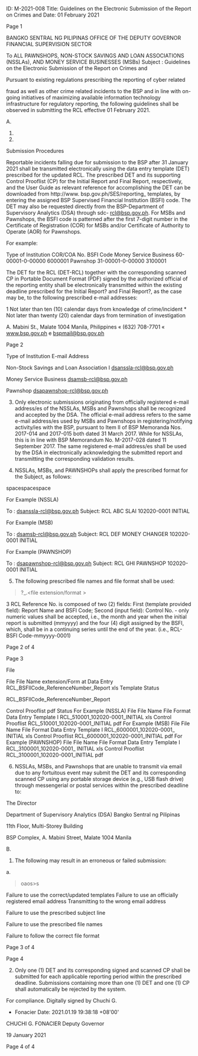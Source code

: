ID: M-2021-008
Title: Guidelines on the Electronic Submission of the Report on Crimes and
Date: 01 February 2021

Page 1

BANGKO SENTRAL NG PILIPINAS OFFICE OF THE DEPUTY GOVERNOR FINANCIAL SUPERVISION SECTOR

To ALL PAWNSHOPS, NON-STOCK SAVINGS AND LOAN ASSOCIATIONS (NSSLAs), AND MONEY SERVICE BUSINESSES (MSBs) Subject : Guidelines on the Electronic Submission of the Report on Crimes and

Pursuant to existing regulations prescribing the reporting of cyber related

fraud as well as other crime related incidents to the BSP and in line with on-going initiatives of maximizing available information technology infrastructure for regulatory reporting, the following guidelines shall be observed in submitting the RCL effective 01 February 2021.

A.

1.

2.

Submission Procedures

Reportable incidents falling due for submission to the BSP after 31 January 2021 shall be transmitted electronically using the data entry template (DET) prescribed for the updated RCL. The prescribed DET and its supporting Control Prooflist (CP) for the Initial Report and Final Report, respectively, and the User Guide as relevant reference for accomplishing the DET can be downloaded from http://www. bsp.gov.ph/SES/reporting_ templates, by entering the assigned BSP Supervised Financial Institution (BSFI) code. The DET may also be requested directly from the BSP-Department of Supervisory Analytics (DSA) through sdc- rcl@bsp.gov.ph. For MSBs and Pawnshops, the BSFI code is patterned after the first 7-digit number in the Certificate of Registration (COR) for MSBs and/or Certificate of Authority to Operate (AOR) for Pawnshops.

For example:

Type of Institution COR/COA No. BSFI Code Money Service Business 60-00001-0-00000 6000001 Pawnshop 31-00001-0-00000 3100001

The DET for the RCL (DET-RCL) together with the corresponding scanned CP in Portable Document Format (PDF) signed by the authorized official of the reporting entity shall be electronically transmitted within the existing deadline prescribed for the Initial Report? and Final Report?, as the case may be, to the following prescribed e-mail addresses:

1 Not later than ten (10) calendar days from knowledge of crime/incident * Not later than twenty (20) calendar days from termination of investigation

A. Mabini St., Malate 1004 Manila, Philippines « (632) 708-7701 « www.bsp.gov.ph e bspmail@bsp.gov.ph

Page 2

Type of Institution E-mail Address

Non-Stock Savings and Loan Association I dsanssla-rcl@bsp.gov.ph

Money Service Business dsamsb-rcl@bsp.gov.ph

Pawnshop dsapawnshop-rcl@bsp.gov.ph

3. Only electronic submissions originating from officially registered e-mail address/es of the NSSLAs, MSBs and Pawnshops shall be recognized and accepted by the DSA. The official e-mail address refers to the same e-mail address/es used by MSBs and Pawnshops in registering/notifying activity/ies with the BSP, pursuant to Item II of BSP Memoranda Nos. 2017-014 and 2017-015 both dated 31 March 2017. While for NSSLAs, this is in line with BSP Memorandum No. M-2017-028 dated 11 September 2017. The same registered e-mail address/es shall be used by the DSA in electronically acknowledging the submitted report and transmitting the corresponding validation results.

4. NSSLAs, MSBs, and PAWNSHOPs shall apply the prescribed format for the Subject, as follows:

<report name>space<ENTITY NAME>space<control no.>space<report status>

For Example (NSSLA)

To : dsanssla-rcl@bsp.gov.ph Subject: RCL ABC SLAI 102020-0001 INITIAL

For Example (MSB)

To : dsamsb-rcl@bsp.gov.ph Subject: RCL DEF MONEY CHANGER 102020-0001 INITIAL

For Example (PAWNSHOP)

To : dsapawnshop-rcl@bsp.gov.ph Subject: RCL GHI PAWNSHOP 102020-0001 INITIAL

5. The following prescribed file names and file format shall be used:

>?_<report status>.<file extension/format >

3 RCL Reference No. is composed of two (2) fields: First (template provided field): Report Name and BSFI Code; Second (input field): Control No. - only numeric values shall be accepted, i.e., the month and year when the initial report is submitted (mmyyyy) and the four (4) digit assigned by the BSFI, which, shall be in a continuing series until the end of the year. (i.e., RCL-BSFl Code-mmyyyy-0001)

Page 2 of 4

Page 3

File

File File Name extension/Form at Data Entry RCL_BSFIlCode_ReferenceNumber_Report xls Template Status

RCL_BSFIlCode_ReferenceNumber_Report

Control Prooflist pdf Status For Example (NSSLA) File File Name File Format Data Entry Template I RCL_510001_102020-0001_INITIAL xls Control Prooflist RCL_510001_102020-0001_INITIAL pdf For Example (MSB) File File Name File Format Data Entry Template I RCL_6000001_102020-0001_ INITIAL xls Control Prooflist RCL_6000001_102020-0001_INITIAL pdf For Example (PAWNSHOP) File File Name File Format Data Entry Template I RCL_3100001_102020-0001_ INITIAL xls Control Prooflist RCL_3100001_102020-0001_INITIAL pdf

6. NSSLAs, MSBs, and Pawnshops that are unable to transmit via email due to any fortuitous event may submit the DET and its corresponding scanned CP using any portable storage device (e.g., USB flash drive) through messengerial or postal services within the prescribed deadline to:

The Director

Department of Supervisory Analytics (DSA) Bangko Sentral ng Pilipinas

11th Floor, Multi-Storey Building

BSP Complex, A. Mabini Street, Malate 1004 Manila

B.

1. The following may result in an erroneous or failed submission:

a.

>oaos>s

Failure to use the correct/updated templates Failure to use an officially registered email address Transmitting to the wrong email address

Failure to use the prescribed subject line

Failure to use the prescribed file names

Failure to follow the correct file format

Page 3 of 4

Page 4

2. Only one (1) DET and its corresponding signed and scanned CP shall be submitted for each applicable reporting period within the prescribed deadline. Submissions containing more than one (1) DET and one (1) CP shall automatically be rejected by the system.

For compliance. Digitally signed by Chuchi G.

* Fonacier Date: 2021.01.19 19:38:18 +08'00'

CHUCHI G. FONACIER Deputy Governor

19 January 2021

Page 4 of 4